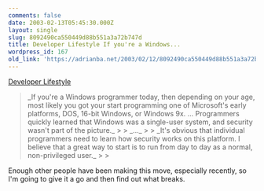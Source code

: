 ```yaml
---
comments: false
date: 2003-02-13T05:45:30.000Z
layout: single
slug: 8092490ca550449d88b551a3a72b747d
title: Developer Lifestyle If you're a Windows...
wordpress_id: 167
old_link: 'https://adrianba.net/2003/02/12/8092490ca550449d88b551a3a72b747d/'
---
```

[Developer
Lifestyle](http://www.develop.com/kbrown/book/html/lifestyle.html)

<blockquote>_If you're a Windows programmer today, then depending on your
age, most likely you got your start programming one of Microsoft's
early platforms, DOS, 16-bit Windows, or Windows 9x. ...
Programmers quickly learned that Windows was a single-user system,
and security wasn't part of the picture._
> 
> _..._
> 
> _It's obvious that individual programmers need to learn how
security works on this platform. I believe that a great way to
start is to run from day to day as a normal, non-privileged
user._
> 
> </blockquote>

Enough other people have been making this move, especially
recently, so I'm going to give it a go and then find out what
breaks.
